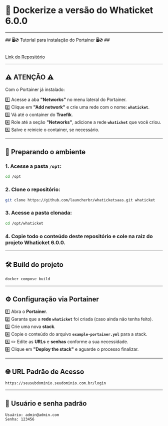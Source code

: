 
# 🚀 Dockerize a versão do **Whaticket 6.0.0**

<hr>
## 🖥️💿 Tutorial para instalação do Portainer 🖥️💿 ## <br>
  
 <br>[Link do Repositório](https://github.com/ramontrndd/portainer)

---

## ⚠️ **ATENÇÃO** ⚠️

Com o Portainer já instalado:

1️⃣ Acesse a aba **"Networks"** no menu lateral do Portainer.  
2️⃣ Clique em **"Add network"** e crie uma rede com o nome: **`whaticket`**.  
3️⃣ Vá até o container do **Traefik**.  
4️⃣ Role até a seção **"Networks"**, adicione a rede **`whaticket`** que você criou.  
5️⃣ Salve e reinicie o container, se necessário.  

---

## 📁 Preparando o ambiente

### 1. Acesse a pasta `/opt`:
```bash
cd /opt
```

### 2. Clone o repositório:
```bash
git clone https://github.com/launcherbr/whaticketsaas.git whaticket
```

### 3. Acesse a pasta clonada:
```bash
cd /opt/whaticket
```

### 4. Copie todo o conteúdo deste repositório e **cole na raiz do projeto Whaticket 6.0.0**.

---

## 🛠️ Build do projeto

```bash
docker compose build
```

---

## ⚙️ Configuração via Portainer

1️⃣ Abra o **Portainer**.  
2️⃣ Garanta que a **rede `whaticket`** foi criada (caso ainda não tenha feito).  
3️⃣ Crie uma nova **stack**.  
4️⃣ Copie o conteúdo do arquivo **`example-portainer.yml`** para a stack.  
5️⃣ ✏️ Edite as **URLs** e **senhas** conforme a sua necessidade.  
6️⃣ Clique em **"Deploy the stack"** e aguarde o processo finalizar.

---

## 🌐 URL Padrão de Acesso

```
https://seusubdominio.seudominio.com.br/login
```

---

## 🔐 Usuário e senha padrão

```
Usuário: admin@admin.com
Senha: 123456
```
